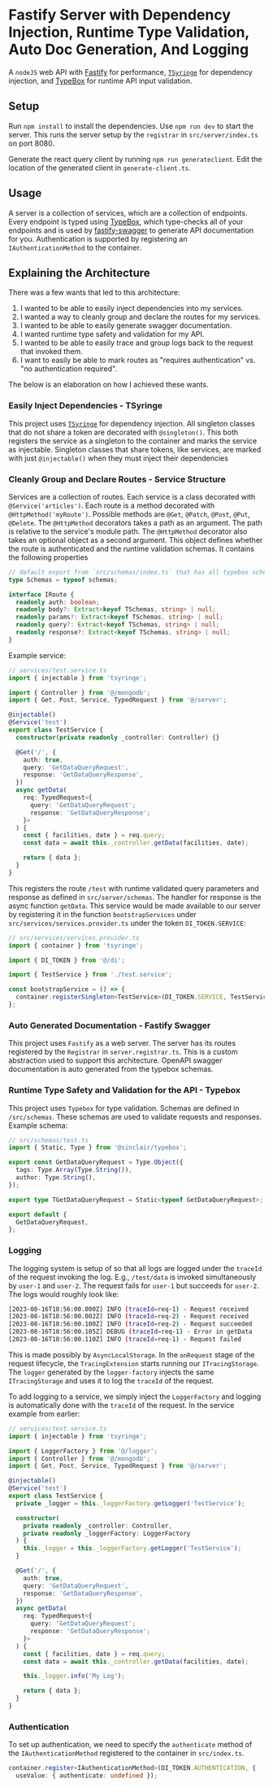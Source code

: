 # Fastify Server with Dependency Injection, Runtime Type Validation, Auto Doc Generation, And Logging

A `nodeJS` web API with [Fastify](https://github.com/fastify/fastify) for performance, [`TSyringe`](https://github.com/microsoft/tsyringe) for dependency injection, and [TypeBox](https://github.com/sinclairzx81/typebox) for runtime API input validation.

## Setup

Run `npm install` to install the dependencies. Use `npm run dev` to start the server. This runs the server setup by the `registrar` in `src/server/index.ts` on port 8080.

Generate the react query client by running `npm run generateclient`. Edit the location of the generated client in `generate-client.ts`.

## Usage

A server is a collection of services, which are a collection of endpoints. Every endpoint is typed using [TypeBox](https://github.com/sinclairzx81/typebox), which type-checks all of your endpoints and is used by [fastify-swagger](https://github.com/fastify/fastify-swagger) to generate API documentation for you. Authentication is supported by registering an `IAuthenticationMethod` to the container.

## Explaining the Architecture

There was a few wants that led to this architecture:

1. I wanted to be able to easily inject dependencies into my services.
2. I wanted a way to cleanly group and declare the routes for my services.
3. I wanted to be able to easily generate swagger documentation.
4. I wanted runtime type safety and validation for my API.
5. I wanted to be able to easily trace and group logs back to the request that invoked them.
6. I want to easily be able to mark routes as "requires authentication" vs. "no authentication required".

The below is an elaboration on how I achieved these wants.

### Easily Inject Dependencies - TSyringe

This project uses [`TSyringe`](https://github.com/microsoft/tsyringe) for dependency injection. All singleton classes that do not share a token are decorated with `@singleton()`. This both registers the service as a singleton to the container and marks the service as injectable.
Singleton classes that share tokens, like services, are marked with just `@injectable()` when they must inject their dependencies

### Cleanly Group and Declare Routes - Service Structure

Services are a collection of routes. Each service is a class decorated with `@Service('articles')`.
Each route is a method decorated with `@HttpMethod('myRoute')`.
Possible methods are `@Get`, `@Patch`, `@Post`, `@Put`, `@Delete`.
The `@HttpMethod` decorators takes a path as an argument.
The path is relative to the service's module path.
The `@HttpMethod` decorator also takes an optional object as a second argument.
This object defines whether the route is authenticated and the runtime validation schemas.
It contains the following properties

```typescript
// default export from `src/schemas/index.ts` that has all typebox schemas
type Schemas = typeof schemas;

interface IRoute {
  readonly auth: boolean;
  readonly body?: Extract<keyof TSchemas, string> | null;
  readonly params?: Extract<keyof TSchemas, string> | null;
  readonly query?: Extract<keyof TSchemas, string> | null;
  readonly response?: Extract<keyof TSchemas, string> | null;
}
```

Example service:

```typescript
// services/test.service.ts
import { injectable } from 'tsyringe';

import { Controller } from '@/mongodb';
import { Get, Post, Service, TypedRequest } from '@/server';

@injectable()
@Service('test')
export class TestService {
  constructor(private readonly _controller: Controller) {}

  @Get('/', {
    auth: true,
    query: 'GetDataQueryRequest',
    response: 'GetDataQueryResponse',
  })
  async getData(
    req: TypedRequest<{
      query: 'GetDataQueryRequest';
      response: 'GetDataQueryResponse';
    }>
  ) {
    const { facilities, date } = req.query;
    const data = await this._controller.getData(facilities, date);

    return { data };
  }
}
```

This registers the route `/test` with runtime validated query parameters and response as defined in `src/server/schemas`. The handler for response is the async function `getData`. This service would be made available to our server by registering it in the function `bootstrapServices` under `src/services/services.provider.ts` under the token `DI_TOKEN.SERVICE`:

```typescript
// src/services/services.provider.ts
import { container } from 'tsyringe';

import { DI_TOKEN } from '@/di';

import { TestService } from './test.service';

const bootstrapService = () => {
  container.registerSingleton<TestService>(DI_TOKEN.SERVICE, TestService);
};
```

### Auto Generated Documentation - Fastify Swagger

This project uses `Fastify` as a web server. The server has its routes registered by the `Registrar` in `server.registrar.ts`. This is a custom abstraction used to support this architecture. OpenAPI swagger documentation is auto generated from the typebox schemas.

### Runtime Type Safety and Validation for the API - Typebox

This project uses `Typebox` for type validation. Schemas are defined in `/src/schemas`. These schemas are used to validate requests and responses. Example schema:

```typescript
// src/schemas/test.ts
import { Static, Type } from '@sinclair/typebox';

export const GetDataQueryRequest = Type.Object({
  tags: Type.Array(Type.String()),
  author: Type.String(),
});

export type TGetDataQueryRequest = Static<typeof GetDataQueryRequest>;

export default {
  GetDataQueryRequest,
};
```

### Logging

The logging system is setup of so that all logs are logged under the `traceId` of the request invoking the log. E.g., `/test/data` is invoked simultaneously by `user-1` and `user-2`. The request fails for `user-1` but succeeds for `user-2`.
The logs would roughly look like:

```bash
[2023-08-16T18:56:00.000Z] INFO (traceId=req-1) - Request received
[2023-08-16T18:56:00.002Z] INFO (traceId=req-2) - Request received
[2023-08-16T18:56:00.100Z] INFO (traceId=req-2) - Request succeeded
[2023-08-16T18:56:00.105Z] DEBUG (traceId=req-1) - Error in getData
[2023-08-16T18:56:00.110Z] INFO (traceId=req-1) - Request failed
```

This is made possibly by `AsyncLocalStorage`. In the `onRequest` stage of the request lifecycle, the `TracingExtension` starts running our `ITracingStorage`. The `logger` generated by the `logger-factory` injects the same `ITracingStorage` and uses it to log the `traceId` of the request.

To add logging to a service, we simply inject the `LoggerFactory` and logging is automatically done with the `traceId` of the request. In the service example from earlier:

```typescript
// services/test.service.ts
import { injectable } from 'tsyringe';

import { LoggerFactory } from '@/logger';
import { Controller } from '@/mongodb';
import { Get, Post, Service, TypedRequest } from '@/server';

@injectable()
@Service('test')
export class TestService {
  private _logger = this._loggerFactory.getLogger('TestService');

  constructor(
    private readonly _controller: Controller,
    private readonly _loggerFactory: LoggerFactory
  ) {
    this._logger = this._loggerFactory.getLogger('TestService');
  }

  @Get('/', {
    auth: true,
    query: 'GetDataQueryRequest',
    response: 'GetDataQueryResponse',
  })
  async getData(
    req: TypedRequest<{
      query: 'GetDataQueryRequest';
      response: 'GetDataQueryResponse';
    }>
  ) {
    const { facilities, date } = req.query;
    const data = await this._controller.getData(facilities, date);

    this._logger.info('My Log');

    return { data };
  }
}
```

### Authentication

To set up authentication, we need to specify the `authenticate` method of the `IAuthenticationMethod` registered to the container in `src/index.ts`.

```typescript
container.register<IAuthenticationMethod>(DI_TOKEN.AUTHENTICATION, {
  useValue: { authenticate: undefined });
```

